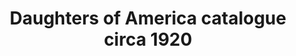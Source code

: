 ---
layout: item
format: "photo"
title: "Daughters of America catalogue circa 1920"
contributor: "Heather Akou"
creator: "Ward-Stilson Co."
group: artifact
creationdate: "1900 to 1950"
shortdesc: "Catalogue for the Daughters of America (not to be confused with 'Daughters of the American Revolution'), women's auxiliary of the Junior Order of United American Mechanics.  Daughters of America was a nativist secret society that popular in the 1920s and 30s (https://en.wikipedia.org/wiki/Daughters_of_America), concurrent with (but not directly connected to) the KKK.  Features supplies for lodges, badges, and a variety of regalia with patriotic and Christian themes.  Some of the 'headdresses' resemble the caps of soldiers and workers.  32 pages, includes a price list and order form.  Ward-Stilson was an offshot of C.E. Ward, based in Anderson, Indiana.  The company manufactured regalia for a variety of secret socities.  For a short period, it sold a line of non-uniform workwear under the label 'Maisonette Frocks.'"
copyright: "CC BY-NC 4.0"
categories: [ other ]
medium: [ accessory ]
demographic: [ women ]
time: [ early-20th ]
tags: [ secret societies ]
teammember: Heather Akou
---